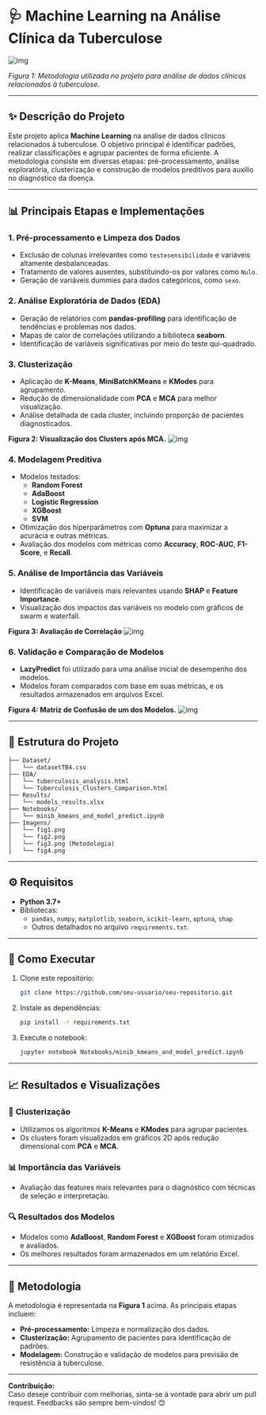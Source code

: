 
# 🩺 **Machine Learning na Análise Clínica da Tuberculose**
![img](/img/fig2.png)

*Figura 1: Metodologia utilizada no projeto para análise de dados clínicos relacionados à tuberculose.*

---

## ✨ **Descrição do Projeto**
Este projeto aplica **Machine Learning** na análise de dados clínicos relacionados à tuberculose. O objetivo principal é identificar padrões, realizar classificações e agrupar pacientes de forma eficiente. A metodologia consiste em diversas etapas: pré-processamento, análise exploratória, clusterização e construção de modelos preditivos para auxílio no diagnóstico da doença.

---

## 📊 **Principais Etapas e Implementações**

### 1. **Pré-processamento e Limpeza dos Dados**  
   - Exclusão de colunas irrelevantes como `testesensibilidade` e variáveis altamente desbalanceadas.
   - Tratamento de valores ausentes, substituindo-os por valores como `Nulo`.
   - Geração de variáveis dummies para dados categóricos, como `sexo`.

### 2. **Análise Exploratória de Dados (EDA)**  
   - Geração de relatórios com **pandas-profiling** para identificação de tendências e problemas nos dados.
   - Mapas de calor de correlações utilizando a biblioteca **seaborn**.
   - Identificação de variáveis significativas por meio do teste qui-quadrado.

### 3. **Clusterização**  
   - Aplicação de **K-Means**, **MiniBatchKMeans** e **KModes** para agrupamento.
   - Redução de dimensionalidade com **PCA** e **MCA** para melhor visualização.
   - Análise detalhada de cada cluster, incluindo proporção de pacientes diagnosticados.

**Figura 2: Visualização dos Clusters após MCA.**
![img](/img/fig1.png)

### 4. **Modelagem Preditiva**  
   - Modelos testados:
     - **Random Forest**
     - **AdaBoost**
     - **Logistic Regression**
     - **XGBoost**
     - **SVM**
   - Otimização dos hiperparâmetros com **Optuna** para maximizar a acurácia e outras métricas.
   - Avaliação dos modelos com métricas como **Accuracy**, **ROC-AUC**, **F1-Score**, e **Recall**.

### 5. **Análise de Importância das Variáveis**  
   - Identificação de variáveis mais relevantes usando **SHAP** e **Feature Importance**.
   - Visualização dos impactos das variáveis no modelo com gráficos de swarm e waterfall.

**Figura 3: Avaliação de Correlação**
![img](/img/fig3.png)

### 6. **Validação e Comparação de Modelos**  
   - **LazyPredict** foi utilizado para uma análise inicial de desempenho dos modelos.
   - Modelos foram comparados com base em suas métricas, e os resultados armazenados em arquivos Excel.

**Figura 4: Matriz de Confusão de um dos Modelos.**
![img](/img/fig4.png)

---

## 📂 **Estrutura do Projeto**

```plaintext
├── Dataset/
│   └── datasetTB4.csv
├── EDA/
│   └── tuberculosis_analysis.html
│   └── Tuberculosis_Clusters_Comparison.html
├── Results/
│   └── models_results.xlsx
├── Notebooks/
│   └── minib_kmeans_and_model_predict.ipynb
├── Imagens/
│   └── fig1.png
│   └── fig2.png
│   └── fig3.png (Metodologia)
│   └── fig4.png
```

---

## ⚙️ **Requisitos**

- **Python 3.7+**
- Bibliotecas:
  - `pandas`, `numpy`, `matplotlib`, `seaborn`, `scikit-learn`, `optuna`, `shap`
  - Outros detalhados no arquivo `requirements.txt`.

---

## 🚀 **Como Executar**

1. Clone este repositório:
   ```bash
   git clone https://github.com/seu-usuario/seu-repositorio.git
   ```
2. Instale as dependências:
   ```bash
   pip install -r requirements.txt
   ```
3. Execute o notebook:
   ```bash
   jupyter notebook Notebooks/minib_kmeans_and_model_predict.ipynb
   ```

---

## 📈 **Resultados e Visualizações**

### 🧪 **Clusterização**
- Utilizamos os algoritmos **K-Means** e **KModes** para agrupar pacientes.  
- Os clusters foram visualizados em gráficos 2D após redução dimensional com **PCA** e **MCA**.

### 📊 **Importância das Variáveis**
- Avaliação das features mais relevantes para o diagnóstico com técnicas de seleção e interpretação.

### 🔍 **Resultados dos Modelos**
- Modelos como **AdaBoost**, **Random Forest** e **XGBoost** foram otimizados e avaliados.  
- Os melhores resultados foram armazenados em um relatório Excel.

---

## 📜 **Metodologia**

A metodologia é representada na **Figura 1** acima. As principais etapas incluem:
- **Pré-processamento:** Limpeza e normalização dos dados.
- **Clusterização:** Agrupamento de pacientes para identificação de padrões.
- **Modelagem:** Construção e validação de modelos para previsão de resistência à tuberculose.

---


**Contribuição:**  
Caso deseje contribuir com melhorias, sinta-se à vontade para abrir um pull request. Feedbacks são sempre bem-vindos! 😊
